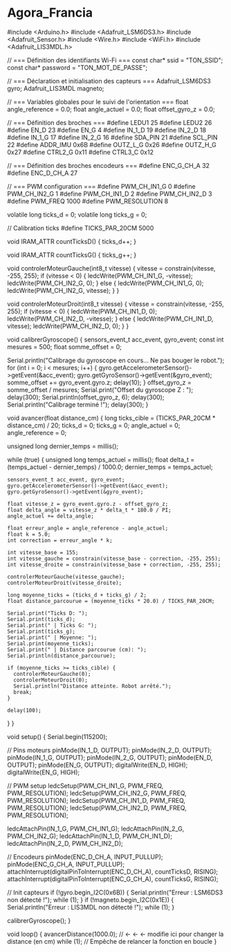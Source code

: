 # Agora_Francia
#include <Arduino.h> 
#include <Adafruit_LSM6DS3.h>
#include <Adafruit_Sensor.h>
#include <Wire.h>
#include <WiFi.h>
#include <Adafruit_LIS3MDL.h> 

// === Définition des identifiants Wi-Fi ===
const char* ssid = "TON_SSID";
const char* password = "TON_MOT_DE_PASSE";

// === Déclaration et initialisation des capteurs ===
Adafruit_LSM6DS3 gyro;
Adafruit_LIS3MDL magneto;

// === Variables globales pour le suivi de l'orientation ===
float angle_reference = 0.0;
float angle_actuel = 0.0;
float offset_gyro_z = 0.0;

// === Définition des broches ===
#define LEDU1 25
#define LEDU2 26
#define EN_D 23
#define EN_G 4
#define IN_1_D 19
#define IN_2_D 18
#define IN_1_G 17
#define IN_2_G 16
#define SDA_PIN 21
#define SCL_PIN 22
#define ADDR_IMU 0x6B
#define OUTZ_L_G 0x26
#define OUTZ_H_G 0x27
#define CTRL2_G  0x11
#define CTRL3_C  0x12

// === Définition des broches encodeurs ===
#define ENC_G_CH_A 32
#define ENC_D_CH_A 27

// === PWM configuration ===
#define PWM_CH_IN1_G 0
#define PWM_CH_IN2_G 1
#define PWM_CH_IN1_D 2
#define PWM_CH_IN2_D 3
#define PWM_FREQ 1000
#define PWM_RESOLUTION 8

volatile long ticks_d = 0;
volatile long ticks_g = 0;

// Calibration ticks
#define TICKS_PAR_20CM 5000

void IRAM_ATTR countTicksD() {
  ticks_d++;
}

void IRAM_ATTR countTicksG() {
  ticks_g++;
}

void controlerMoteurGauche(int8_t vitesse) {
  vitesse = constrain(vitesse, -255, 255);
  if (vitesse < 0) {
    ledcWrite(PWM_CH_IN1_G, -vitesse);
    ledcWrite(PWM_CH_IN2_G, 0);
  } else {
    ledcWrite(PWM_CH_IN1_G, 0);
    ledcWrite(PWM_CH_IN2_G, vitesse);
  }
}

void controlerMoteurDroit(int8_t vitesse) {
  vitesse = constrain(vitesse, -255, 255);
  if (vitesse < 0) {
    ledcWrite(PWM_CH_IN1_D, 0);
    ledcWrite(PWM_CH_IN2_D, -vitesse);
  } else {
    ledcWrite(PWM_CH_IN1_D, vitesse);
    ledcWrite(PWM_CH_IN2_D, 0);
  }
}

void calibrerGyroscope() {
  sensors_event_t acc_event, gyro_event;
  const int mesures = 500;
  float somme_offset = 0;

  Serial.println("Calibrage du gyroscope en cours... Ne pas bouger le robot.");
  for (int i = 0; i < mesures; i++) {
    gyro.getAccelerometerSensor()->getEvent(&acc_event);
    gyro.getGyroSensor()->getEvent(&gyro_event);
    somme_offset += gyro_event.gyro.z;
    delay(10);
  }
  offset_gyro_z = somme_offset / mesures;
  Serial.print("Offset du gyroscope Z : ");
  delay(300);
  Serial.println(offset_gyro_z, 6);
  delay(300);
  Serial.println("Calibrage terminé !");
  delay(300);
}

void avancer(float distance_cm) {
  long ticks_cible = (TICKS_PAR_20CM * distance_cm) / 20;
  ticks_d = 0;
  ticks_g = 0;
  angle_actuel = 0;
  angle_reference = 0;

  unsigned long dernier_temps = millis();

  while (true) {
    unsigned long temps_actuel = millis();
    float delta_t = (temps_actuel - dernier_temps) / 1000.0;
    dernier_temps = temps_actuel;

    sensors_event_t acc_event, gyro_event;
    gyro.getAccelerometerSensor()->getEvent(&acc_event);
    gyro.getGyroSensor()->getEvent(&gyro_event);

    float vitesse_z = gyro_event.gyro.z - offset_gyro_z;
    float delta_angle = vitesse_z * delta_t * 180.0 / PI;
    angle_actuel += delta_angle;

    float erreur_angle = angle_reference - angle_actuel;
    float k = 5.0;
    int correction = erreur_angle * k;

    int vitesse_base = 155;
    int vitesse_gauche = constrain(vitesse_base - correction, -255, 255);
    int vitesse_droite = constrain(vitesse_base + correction, -255, 255);

    controlerMoteurGauche(vitesse_gauche);
    controlerMoteurDroit(vitesse_droite);

    long moyenne_ticks = (ticks_d + ticks_g) / 2;
    float distance_parcourue = (moyenne_ticks * 20.0) / TICKS_PAR_20CM;

    Serial.print("Ticks D: ");
    Serial.print(ticks_d);
    Serial.print(" | Ticks G: ");
    Serial.print(ticks_g);
    Serial.print(" | Moyenne: ");
    Serial.print(moyenne_ticks);
    Serial.print(" | Distance parcourue (cm): ");
    Serial.println(distance_parcourue);

    if (moyenne_ticks >= ticks_cible) {
      controlerMoteurGauche(0);
      controlerMoteurDroit(0);
      Serial.println("Distance atteinte. Robot arrêté.");
      break;
    }

    delay(100);
  }
}

void setup() {
  Serial.begin(115200);

  // Pins moteurs
  pinMode(IN_1_D, OUTPUT);
  pinMode(IN_2_D, OUTPUT);
  pinMode(IN_1_G, OUTPUT);
  pinMode(IN_2_G, OUTPUT);
  pinMode(EN_D, OUTPUT);
  pinMode(EN_G, OUTPUT);
  digitalWrite(EN_D, HIGH);
  digitalWrite(EN_G, HIGH);

  // PWM setup
  ledcSetup(PWM_CH_IN1_G, PWM_FREQ, PWM_RESOLUTION);
  ledcSetup(PWM_CH_IN2_G, PWM_FREQ, PWM_RESOLUTION);
  ledcSetup(PWM_CH_IN1_D, PWM_FREQ, PWM_RESOLUTION);
  ledcSetup(PWM_CH_IN2_D, PWM_FREQ, PWM_RESOLUTION);

  ledcAttachPin(IN_1_G, PWM_CH_IN1_G);
  ledcAttachPin(IN_2_G, PWM_CH_IN2_G);
  ledcAttachPin(IN_1_D, PWM_CH_IN1_D);
  ledcAttachPin(IN_2_D, PWM_CH_IN2_D);

  // Encodeurs
  pinMode(ENC_D_CH_A, INPUT_PULLUP);
  pinMode(ENC_G_CH_A, INPUT_PULLUP);
  attachInterrupt(digitalPinToInterrupt(ENC_D_CH_A), countTicksD, RISING);
  attachInterrupt(digitalPinToInterrupt(ENC_G_CH_A), countTicksG, RISING);

  // Init capteurs
  if (!gyro.begin_I2C(0x6B)) {
    Serial.println("Erreur : LSM6DS3 non détecté !");
    while (1);
  }
  if (!magneto.begin_I2C(0x1E)) {
    Serial.println("Erreur : LIS3MDL non détecté !");
    while (1);
  } 

  calibrerGyroscope();
}

void loop() {
  avancerDistance(1000.0);  // ← ← ← modifie ici pour changer la distance (en cm)
  while (1);  // Empêche de relancer la fonction en boucle
}

